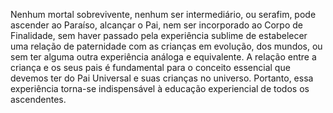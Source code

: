 ﻿Nenhum mortal sobrevivente, nenhum ser intermediário, ou serafim, pode ascender ao Paraíso, alcançar o Pai, nem ser incorporado ao Corpo de Finalidade, sem haver passado pela experiência sublime de estabelecer uma relação de paternidade com as crianças em evolução, dos mundos, ou sem ter alguma outra experiência análoga e equivalente. A relação entre a criança e os seus pais é fundamental para o conceito essencial que devemos ter do Pai Universal e suas crianças no universo. Portanto, essa experiência torna-se indispensável à educação experiencial de todos os ascendentes.